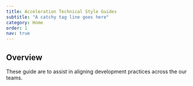 ```yaml
---
title: Acceleration Technical Style Guides
subtitle: "A catchy tag line goes here"
category: Home
order: 1
nav: true
---
```

## Overview
These guide are to assist in aligning development practices across the our teams.  

